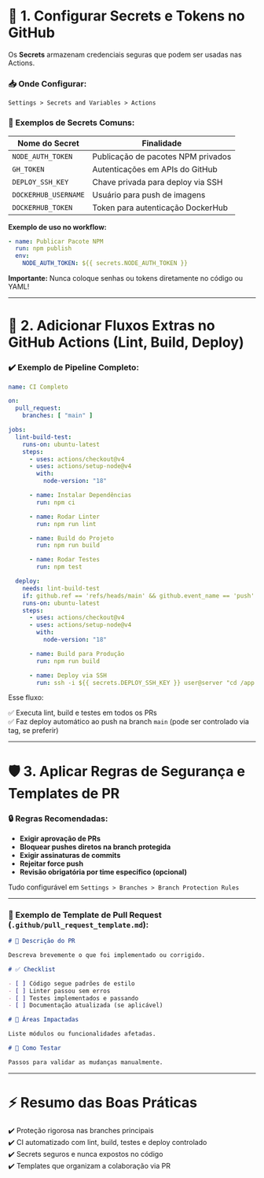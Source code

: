 # 🔐 **1. Configurar Secrets e Tokens no GitHub**  

Os **Secrets** armazenam credenciais seguras que podem ser usadas nas Actions.  

### 📥 Onde Configurar:  

`Settings > Secrets and Variables > Actions`  

### 🔑 Exemplos de Secrets Comuns:  

| Nome do Secret       | Finalidade                         |  
| -------------------- | ---------------------------------- |  
| `NODE_AUTH_TOKEN`    | Publicação de pacotes NPM privados |  
| `GH_TOKEN`           | Autenticações em APIs do GitHub    |  
| `DEPLOY_SSH_KEY`     | Chave privada para deploy via SSH  |  
| `DOCKERHUB_USERNAME` | Usuário para push de imagens       |  
| `DOCKERHUB_TOKEN`    | Token para autenticação DockerHub  |  

**Exemplo de uso no workflow:**  

```yaml  
- name: Publicar Pacote NPM  
  run: npm publish  
  env:  
    NODE_AUTH_TOKEN: ${{ secrets.NODE_AUTH_TOKEN }}  
```  

**Importante:** Nunca coloque senhas ou tokens diretamente no código ou YAML!  

---  

# 🧩 **2. Adicionar Fluxos Extras no GitHub Actions (Lint, Build, Deploy)**  

### ✔️ Exemplo de Pipeline Completo:  

```yaml  
name: CI Completo  

on:  
  pull_request:  
    branches: [ "main" ]  

jobs:  
  lint-build-test:  
    runs-on: ubuntu-latest  
    steps:  
      - uses: actions/checkout@v4  
      - uses: actions/setup-node@v4  
        with:  
          node-version: "18"  

      - name: Instalar Dependências  
        run: npm ci  

      - name: Rodar Linter  
        run: npm run lint  

      - name: Build do Projeto  
        run: npm run build  

      - name: Rodar Testes  
        run: npm test  

  deploy:  
    needs: lint-build-test  
    if: github.ref == 'refs/heads/main' && github.event_name == 'push'  
    runs-on: ubuntu-latest  
    steps:  
      - uses: actions/checkout@v4  
      - uses: actions/setup-node@v4  
        with:  
          node-version: "18"  

      - name: Build para Produção  
        run: npm run build  

      - name: Deploy via SSH  
        run: ssh -i ${{ secrets.DEPLOY_SSH_KEY }} user@server "cd /app && git pull && npm ci && npm run start"  
```  

Esse fluxo:  

✅ Executa lint, build e testes em todos os PRs  
✅ Faz deploy automático ao push na branch `main` (pode ser controlado via tag, se preferir)  

---  

# 🛡️ **3. Aplicar Regras de Segurança e Templates de PR**  

### 🔒 Regras Recomendadas:  

* **Exigir aprovação de PRs**  
* **Bloquear pushes diretos na branch protegida**  
* **Exigir assinaturas de commits**  
* **Rejeitar force push**  
* **Revisão obrigatória por time específico (opcional)**  

Tudo configurável em `Settings > Branches > Branch Protection Rules`  

---  

### 📝 Exemplo de Template de Pull Request (`.github/pull_request_template.md`):  

```markdown  
# 🚀 Descrição do PR  

Descreva brevemente o que foi implementado ou corrigido.  

# ✅ Checklist  

- [ ] Código segue padrões de estilo  
- [ ] Linter passou sem erros  
- [ ] Testes implementados e passando  
- [ ] Documentação atualizada (se aplicável)  

# 🔧 Áreas Impactadas  

Liste módulos ou funcionalidades afetadas.  

# 🧪 Como Testar  

Passos para validar as mudanças manualmente.  
```  

---  

# ⚡ Resumo das Boas Práticas  

✔️ Proteção rigorosa nas branches principais  
✔️ CI automatizado com lint, build, testes e deploy controlado  
✔️ Secrets seguros e nunca expostos no código  
✔️ Templates que organizam a colaboração via PR  
